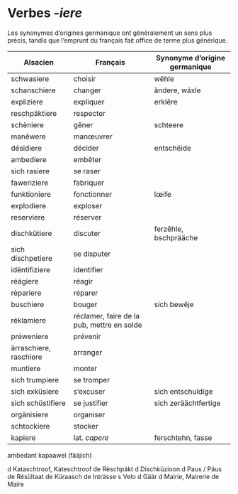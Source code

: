 # Verbes _-iere_

Les synonymes d’origines germanique ont généralement un sens plus précis, tandis que l’emprunt du français fait office de terme plus générique.

| Alsacien               | Français                                   | Synonyme d’origine germanique |
| ---------------------- | ------------------------------------------ | ----------------------------- |
| schwasiere             | choisir                                    | wêhle                         |
| schanschiere           | changer                                    | ändere, wäxle                 |
| expliziere             | expliquer                                  | erklêre                       |
| reschpäktiere          | respecter                                  |                               |
| schèniere              | gêner                                      | schteere                      |
| manêwere               | manœuvrer                                  |                               |
| désidiere              | décider                                    | entschëide                    |
| ambediere              | embêter                                    |                               |
| sich rasiere           | se raser                                   |                               |
| faweriziere            | fabriquer                                  |                               |
| funktioniere           | fonctionner                                | lœife                         |
| explodiere             | exploser                                   |                               |
| reserviere             | réserver                                   |                               |
| dischkütiere           | discuter                                   | ferzêhle, bschprääche         |
| sich dischpetiere      | se disputer                                |                               |
| idëntifiziere          | identifier                                 |                               |
| réägiere               | réagir                                     |                               |
| rèpariere              | réparer                                    |                               |
| buschiere              | bouger                                     | sich bewêje                   |
| réklamiere             | réclamer, faire de la pub, mettre en solde |                               |
| préweniere             | prévenir                                   |                               |
| ärraschiere, raschiere | arranger                                   |                               |
| muntiere               | monter                                     |                               |
| sich trumpiere         | se tromper                                 |                               |
| sich exküsiere         | s’excuser                                  | sich entschuldige             |
| sich schüstifiere      | se justifier                               | sich zeräächtfertige          |
| orgänisiere            | organiser                                  |                               |
| schtockiere            | stocker                                    |                               |
| kapiere                | lat. _capere_                              | ferschtehn, fasse             |

ambedant
kapaawel (fääjich)

d Kataschtroof, Kateschtroof
de Rèschpäkt
d Dischküzioon
d Paus / Päus
de Résültaat
de Küraasch
de Inträsse
s Velo
d Gäär
d Mairie, Mairerie
de Maire